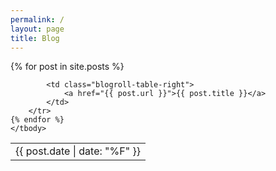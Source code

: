 ```yaml
---
permalink: /
layout: page
title: Blog
---
```


<table>
	<tbody>
	{% for post in site.posts %}
		<tr>
			<td class="blogroll-table-left">
				{{ post.date | date: "%F" }}
			</td>

			<td class="blogroll-table-right">
				<a href="{{ post.url }}">{{ post.title }}</a>
			</td>
		</tr>
	{% endfor %}
	</tbody>
</table>
